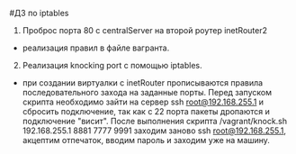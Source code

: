 #ДЗ по iptables
1. Проброс порта 80 с centralServer на второй роутер inetRouter2
* реализация правил в файле вагранта.
2. Реализация knocking port с помощью iptables. 
* при создании виртуалки с inetRouter прописываются правила последовательного захода на заданные порты. Перед запуском скрипта необходимо зайти на сервер ssh root@192.168.255.1 и сбросить подключение, так как с 22 порта пакеты дропаются и подключение "висит". После выполнения скрипта /vagrant/knock.sh 192.168.255.1 8881 7777 9991 заходим заново ssh root@192.168.255.1, акцептим отпечаток, вводим пароль и заходим уже на машину.
